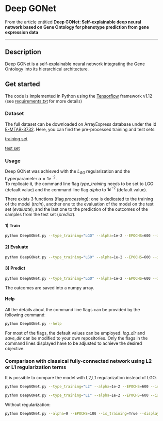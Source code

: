 # Deep GONet

From the article entitled **Deep GONet: Self-explainable deep neural network based on Gene Ontology for phenotype prediction from gene expression data** 

---

## Description

Deep GONet is a self-explainable neural network integrating the Gene Ontology into its hierarchical architecture.

## Get started

The code is implemented in Python using the [Tensorflow](https://www.tensorflow.org/) framework v1.12 (see [requirements.txt](https://forge.ibisc.univ-evry.fr/vbourgeais/DeepGONet/blob/master/requirements.txt) for more details)

### Dataset

The full dataset can be downloaded on ArrayExpress database under the id [E-MTAB-3732](https://www.ebi.ac.uk/arrayexpress/experiments/E-MTAB-3732/). Here, you can find the pre-processed training and test sets:

[training set](https://entrepot.ibisc.univ-evry.fr/f/5b57ab5a69de4f6ab26b/?dl=1)

[test set](https://entrepot.ibisc.univ-evry.fr/f/057f1ffa0e6c4aab9bee/?dl=1) 

### Usage

Deep GONet was achieved with the $L_{GO}$ regularization and the hyperparameter $\alpha=1e^{-2}$.  
To replicate it, the command line flag *type_training* needs to be set to LGO (default value) and the command line flag *alpha* to $1e^{-2}$ (default value).  

There exists 3 functions (flag *processing*): one is dedicated to the training of the model (*train*), another one to the evaluation of the model on the test set (*evaluate*), and the last one to the prediction of the outcomes of the samples from the test set (*predict*).

#### 1) Train


```bash
python DeepGONet.py --type_training="LGO" --alpha=1e-2 --EPOCHS=600 --is_training=True --display_step=10 --save=True --processing="train"
```

#### 2) Evaluate


```bash
python DeepGONet.py --type_training="LGO" --alpha=1e-2 --EPOCHS=600 --is_training=False --restore=True --processing="evaluate"
```

#### 3) Predict


```bash
python DeepGONet.py --type_training="LGO" --alpha=1e-2 --EPOCHS=600 --is_training=False --restore=True --processing="predict"
```

The outcomes are saved into a numpy array.

#### Help

All the details about the command line flags can be provided by the following command:


```bash
python DeepGONet.py --help
```

For most of the flags, the default values can be employed. *log_dir* and *save_dir* can be modified to your own repositories. Only the flags in the command lines displayed have to be adjusted to achieve the desired objective.

### Comparison with classical fully-connected network using L2 or L1 regularization terms

It is possible to compare the model with L2,L1 regularization instead of LGO.


```bash
python DeepGONet.py --type_training="L2" --alpha=1e-2 --EPOCHS=600 --is_training=True --display_step=10 --save=True --processing="train"
```


```bash
python DeepGONet.py --type_training="L1" --alpha=1e-2 --EPOCHS=600 --is_training=True --display_step=10 --save=True --processing="train"
```

Without regularization:


```bash
python DeepGONet.py --alpha=0 --EPOCHS=100 --is_training=True --display_step=5 --save=True --processing="train"
```
